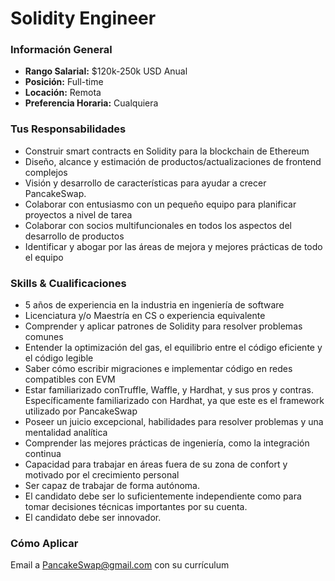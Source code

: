 # Solidity Engineer

### **Información General**

* **Rango Salarial:** $120k-250k USD Anual
* **Posición:** Full-time
* **Locación:** Remota
* **Preferencia Horaria:** Cualquiera

### Tus Responsabilidades

* Construir smart contracts en Solidity para la blockchain de Ethereum&#x20;
* Diseño, alcance y estimación de productos/actualizaciones de frontend complejos
* Visión y desarrollo de características para ayudar a crecer PancakeSwap.
* Colaborar con entusiasmo con un pequeño equipo para planificar proyectos a nivel de tarea
* Colaborar con socios multifuncionales en todos los aspectos del desarrollo de productos
* Identificar y abogar por las áreas de mejora y mejores prácticas de todo el equipo

### Skills & Cualificaciones

* 5 años de experiencia en la industria en ingeniería de software
* Licenciatura y/o Maestría en CS o experiencia equivalente
* Comprender y aplicar patrones de Solidity para resolver problemas comunes
* Entender la optimización del gas, el equilibrio entre el código eficiente y el código legible
* Saber cómo escribir migraciones e implementar código en redes compatibles con EVM
* Estar familiarizado conTruffle, Waffle, y Hardhat, y sus pros y contras. Específicamente familiarizado con Hardhat, ya que este es el framework utilizado por PancakeSwap
* Poseer un juicio excepcional, habilidades para resolver problemas y una mentalidad analítica
* Comprender las mejores prácticas de ingeniería, como la integración continua
* Capacidad para trabajar en áreas fuera de su zona de confort y motivado por el crecimiento personal
* Ser capaz de trabajar de forma autónoma.
* El candidato debe ser lo suficientemente independiente como para tomar decisiones técnicas importantes por su cuenta.
* El candidato debe ser innovador.

### Cómo Aplicar

Email a PancakeSwap@gmail.com con su currículum
